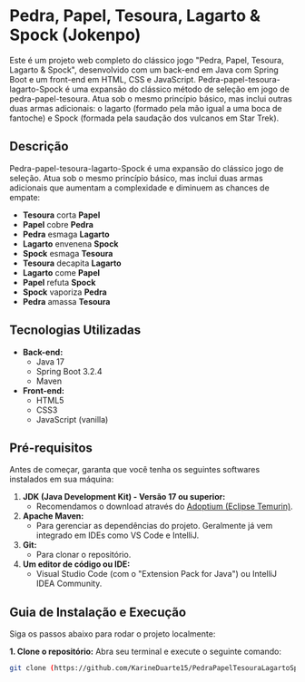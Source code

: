 # Pedra, Papel, Tesoura, Lagarto & Spock (Jokenpo)
Este é um projeto web completo do clássico jogo "Pedra, Papel, Tesoura, Lagarto & Spock", desenvolvido com um back-end em Java com Spring Boot e um front-end em HTML, CSS e JavaScript.
Pedra-papel-tesoura-lagarto-Spock é uma expansão do clássico método de seleção em jogo de pedra-papel-tesoura. Atua sob o mesmo princípio básico, mas inclui outras duas armas adicionais: o lagarto (formado pela mão igual a uma boca de fantoche) e Spock (formada pela saudação dos vulcanos em Star Trek).

## Descrição

Pedra-papel-tesoura-lagarto-Spock é uma expansão do clássico jogo de seleção. Atua sob o mesmo princípio básico, mas inclui duas armas adicionais que aumentam a complexidade e diminuem as chances de empate:

* **Tesoura** corta **Papel**
* **Papel** cobre **Pedra**
* **Pedra** esmaga **Lagarto**
* **Lagarto** envenena **Spock**
* **Spock** esmaga **Tesoura**
* **Tesoura** decapita **Lagarto**
* **Lagarto** come **Papel**
* **Papel** refuta **Spock**
* **Spock** vaporiza **Pedra**
* **Pedra** amassa **Tesoura**

## Tecnologias Utilizadas

* **Back-end:**
    * Java 17
    * Spring Boot 3.2.4
    * Maven
* **Front-end:**
    * HTML5
    * CSS3
    * JavaScript (vanilla)

## Pré-requisitos

Antes de começar, garanta que você tenha os seguintes softwares instalados em sua máquina:

1.  **JDK (Java Development Kit) - Versão 17 ou superior:**
    * Recomendamos o download através do [Adoptium (Eclipse Temurin)](https://adoptium.net/).
2.  **Apache Maven:**
    * Para gerenciar as dependências do projeto. Geralmente já vem integrado em IDEs como VS Code e IntelliJ.
3.  **Git:**
    * Para clonar o repositório.
4.  **Um editor de código ou IDE:**
    * Visual Studio Code (com o "Extension Pack for Java") ou IntelliJ IDEA Community.

## Guia de Instalação e Execução

Siga os passos abaixo para rodar o projeto localmente:

**1. Clone o repositório:**
Abra seu terminal e execute o seguinte comando:
```bash
git clone (https://github.com/KarineDuarte15/PedraPapelTesouraLagartoSpock.git)
